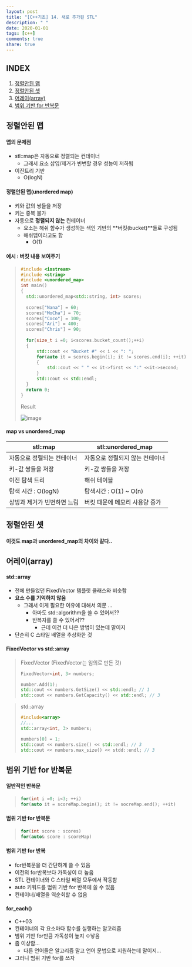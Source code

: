 ```yaml
---
layout: post
title: "[C++기초] 14. 새로 추가된 STL"
description: " "
date: 2020-01-01
tags: [c++]
comments: true
share: true
---
```


## INDEX

1. [정렬안된 맵](#정렬안된-맵)
2. [정렬안된 셋](#정렬안된-셋)
3. [어레이(array)](#어레이array)
4. [범위 기반 for 반복문](#범위-기반-for-반복문)



## 정렬안된 맵

#### 맵의 문제점

* stl::map은 자동으로 정렬되는 컨테이너
  * 그래서 요소 삽입/제거가 빈번할 경우 성능이 저하됨
* 이진트리 기반
  * O(logN)



#### 정렬안된 맵(unordered map)

* 키와 값의 쌍들을 저장
* 키는 중복 불가
* 자동으로 **정렬되지 않는** 컨테이너
  * 요소는 해쉬 함수가 생성하는 색인 기반의 **버킷(bucket)**들로 구성됨
  * 해쉬맵이라고도 함
    * O(1)



#### 예시 : 버킷 내용 보여주기

> ```cpp
> #include <iostream>
> #include <string>
> #include <unordered_map>
> int main()
> {
> 	std::unordered_map<std::string, int> scores;
> 	
> 	scores["Nana"] = 60;
> 	scores["MoCha"] = 70;
> 	scores["Coco"] = 100;
> 	scores["Ari"] = 400;
> 	scores["Chris"] = 90;
> 	
> 	for(size_t i =0; i<scores.bucket_count();++i)
> 	{
> 		std::cout << "Bucket #" << i << ": ";
> 		for(auto it = scores.begin(i); it != scores.end(i); ++it)
> 		{
> 			std::cout << " " << it->first << ":" <<it->second; 
> 		}
> 		std::cout << std::endl;
> 	}
> 	return 0;
> }
> ```
>
> Result
>
> ![image](https://github.com/colinch4/colinch4.github.io/blob/master/_posts/2020/C++/images/NewSTL_1.png?raw=true)



#### map vs unordered_map

| stl::map                    | stl::unordered_map              |
| --------------------------- | ------------------------------- |
| 자동으로 정렬되는 컨테이너  | 자동으로 정렬되지 않는 컨테이너 |
| 키-값 쌍들을 저장           | 키-값 쌍들을 저장               |
| 이진 탐색 트리              | 해쉬 테이블                     |
| 탐색 시간 : O(logN)         | 탐색시간 : O(1) ~ O(n)          |
| 상빙과 제거가 빈번하면 느림 | 버킷 때문에 메모리 사용량 증가  |



## 정렬안된 셋

#### 이것도 map과 unordered_map의 차이와 같다..



## 어레이(array)

#### std::array

* 전에 만들었던 FixedVector 템플릿 클래스와 비슷함
* **요소 수를 기억하지 않음**
  * 그래서 이게 필요한 이유에 대해서 의문 ...
    * 아마도 std::algorithm을 쓸 수 있어서??
    * 반복자를 쓸 수 있어서??
      * 근데 이건 더 나은 방법이 있는데 말이지
* 단순히 C 스타일 배열을 추상화한 것



#### FixedVector vs std::array



> FixedVector (FixedVector는 임의로 만든 것)
>
> ```cpp
> FixedVector<int, 3> numbers;
> 
> number.Add(1);
> std::cout << numbers.GetSize() << std::endl; // 1
> std::cout << numbers.GetCapacity() << std::endl; // 3
> ```

> std::array
>
> ```cpp
> #include<array>
> //...
> std::array<int, 3> numbers;
> 
> numbers[0] = 1;
> std::cout << numbers.size() << std::endl; // 3
> std::cout << numbers.max_size() << stdd::endl; // 3
> ```



## 범위 기반 for 반복문

#### 일반적인 반복문

> ```cpp
> for(int i =0; i<3; ++i)
> for(auto it = scoreMap.begin(); it != socreMap.end(); ++it)
> ```



#### 범위 기반 for 반복문

> ``` cpp
> for(int score : scores)
> for(auto& score : scoreMap)
> ```



#### 범위 기반 for 반복

* for반복문을 더 간단하게 쓸 수 있음
* 이전의 for반복보다 가독싱이 더 높음
* STL 컨테이너와 C 스타일 배열 모두에서 작동함
* auto 키워드를 범위 기반 for 반복에 쓸 수 있음
* 컨테이너/배열을 역순회할 수 없음



#### for_each()

* C++03
* 컨테이너의 각 요소마다 함수를 실행하는 알고리즘
* 범위 기반 for만큼 가독성이 높지 ㅇ낳음
* 좀 이상함...
  * 다른 언어들은 알고리즘 말고 언어 문법으로 지원하는데 말이지...
* 그러니 범위 기반 for를 쓰자
